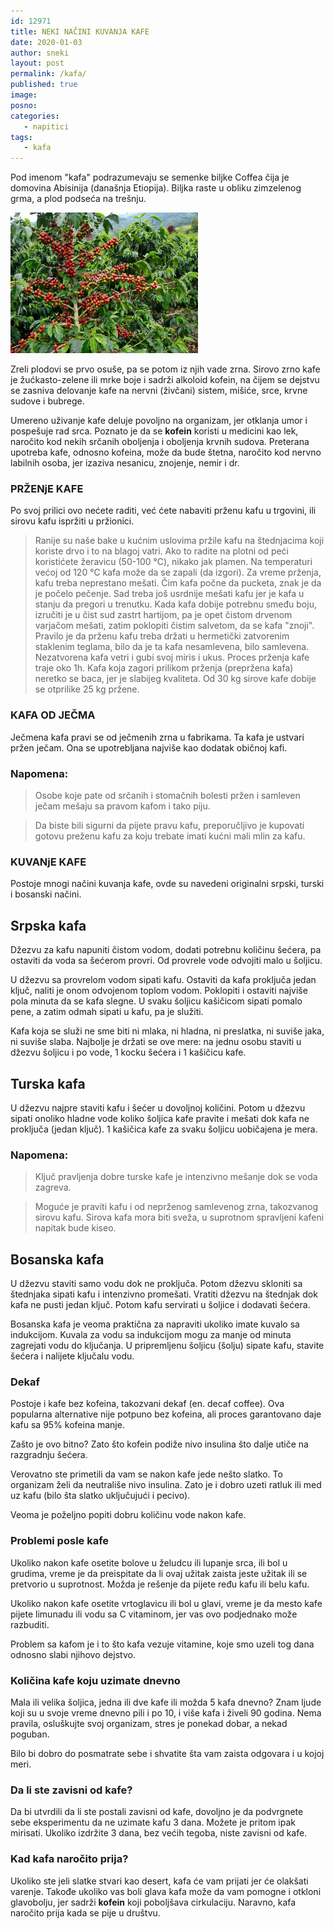 ```yaml
---
id: 12971
title: NEKI NAČINI KUVANJA KAFE
date: 2020-01-03
author: sneki
layout: post
permalink: /kafa/
published: true
image: 
posno: 
categories:
   - napitici
tags:
   - kafa
---
```

Pod imenom "kafa" podrazumevaju se semenke biljke Coffea čija je domovina Abisinija (današnja Etiopija). Biljka raste u obliku zimzelenog grma, a plod podseća na trešnju. 

<img class="alignnone size-medium wp-image-9490" src="/wp-content/uploads/2020/01/kafa1.jpg" alt="drvo kafe" width="300" height="225">

Zreli plodovi se prvo osuše, pa se potom iz njih vade zrna. Sirovo zrno kafe je žućkasto-zelene ili mrke boje i sadrži alkoloid kofein, na čijem se dejstvu se zasniva delovanje kafe na nervni (živčani) sistem, mišiće, srce, krvne sudove i bubrege. 

Umereno uživanje kafe deluje povoljno na organizam, jer otklanja umor i pospešuje rad srca. Poznato je da se **kofein** koristi u medicini kao lek, naročito kod nekih srčanih oboljenja i oboljenja krvnih sudova. Preterana upotreba kafe, odnosno kofeina, može da bude štetna, naročito kod nervno labilnih osoba, jer izaziva nesanicu, znojenje, nemir i dr.

### PRŽENjE KAFE
Po svoj prilici ovo nećete raditi, već ćete nabaviti prženu kafu u trgovini, ili sirovu kafu ispržiti u pržionici. 

> Ranije su naše bake u kućnim uslovima pržile kafu na štednjacima koji koriste drvo i to na blagoj vatri. Ako to radite na plotni od peći koristićete žeravicu (50-100 ℃), nikako jak plamen. Na temperaturi većoj od 120 ℃ kafa može da se zapali (da izgori).
Za vreme prženja, kafu treba neprestano mešati. Čim kafa počne da pucketa, znak je da je počelo pečenje. Sad treba još usrdnije mešati kafu jer je kafa u stanju da pregori u trenutku. Kada kafa dobije potrebnu smeđu boju, izručiti je u čist sud zastrt hartijom, pa je opet čistom drvenom varjačom mešati, zatim poklopiti čistim salvetom, da se kafa "znoji". Pravilo je da prženu kafu treba držati u hermetički zatvorenim staklenim teglama, bilo da je ta kafa nesamlevena, bilo samlevena. Nezatvorena kafa vetri i gubi svoj miris i ukus. Proces prženja kafe traje oko 1h. 
> Kafa koja zagori prilikom prženja (prepržena kafa) neretko se baca, jer je slabijeg kvaliteta.
> Od 30 kg sirove kafe dobije se otprilike 25 kg pržene.

### KAFA OD JEČMA
Ječmena kafa pravi se od ječmenih zrna u fabrikama. Ta kafa je ustvari pržen ječam. Ona se upotrebljana najviše kao dodatak običnoj kafi. 

### Napomena:

> Osobe koje pate od srčanih i stomačnih bolesti pržen i samleven ječam mešaju sa pravom kafom i tako piju.

> Da biste bili sigurni da pijete pravu kafu, preporučljivo je kupovati gotovu preženu kafu za koju trebate imati kućni mali mlin za kafu.


### KUVANjE KAFE

Postoje mnogi načini kuvanja kafe, ovde su navedeni originalni srpski, turski i bosanski načini.

## Srpska kafa 

Džezvu za kafu napuniti čistom vodom, dodati potrebnu količinu šećera, pa ostaviti da voda sa šećerom provri. Od provrele vode odvojiti malo u šoljicu. 

U džezvu sa provrelom vodom sipati kafu. Ostaviti da kafa proključa jedan ključ, naliti je onom odvojenom toplom vodom. Poklopiti i ostaviti najviše pola minuta da se kafa slegne. U svaku šoljicu kašičicom sipati pomalo pene, a zatim odmah sipati u kafu, pa je služiti. 

Kafa koja se služi ne sme biti ni mlaka, ni hladna, ni preslatka, ni suviše jaka, ni suviše slaba. 
Najbolje je držati se ove mere: na jednu osobu staviti u džezvu šoljicu i po vode, 1 kocku šećera i 1 kašičicu kafe.


## Turska kafa 

U džezvu najpre staviti kafu i šećer u dovoljnoj količini. Potom u džezvu sipati onoliko hladne vode koliko šoljica kafe pravite i mešati dok kafa ne proključa (jedan ključ). 1 kašičica kafe za svaku šoljicu uobičajena je mera. 

### Napomena: 
> Ključ pravljenja dobre turske kafe je intenzivno mešanje dok se voda zagreva.

> Moguće je praviti kafu i od neprženog samlevenog zrna, takozvanog sirovu kafu. Sirova kafa mora biti sveža, u suprotnom spravljeni kafeni napitak bude kiseo.

## Bosanska kafa

U džezvu staviti samo vodu dok ne proključa. Potom džezvu skloniti sa štednjaka sipati kafu i intenzivno promešati. Vratiti džezvu na štednjak dok kafa ne pusti jedan ključ. Potom kafu servirati u šoljice i dodavati šećera.

Bosanska kafa je veoma praktična za napraviti ukoliko imate kuvalo sa indukcijom. Kuvala za vodu sa indukcijom mogu za manje od minuta zagrejati vodu do ključanja. U pripremljenu šoljicu (šolju) sipate kafu, stavite šećera i nalijete ključalu vodu.

### Dekaf

Postoje i kafe bez kofeina, takozvani dekaf (en. decaf coffee). Ova popularna alternative nije potpuno bez kofeina, ali proces garantovano daje kafu sa 95% kofeina manje.

Zašto je ovo bitno? Zato što kofein podiže nivo insulina što dalje utiče na razgradnju šećera.

Verovatno ste primetili da vam se nakon kafe jede nešto slatko. To organizam želi da neutrališe nivo insulina. Zato je i dobro uzeti ratluk ili med uz kafu (bilo šta slatko uključujući i pecivo).

Veoma je poželjno popiti dobru količinu vode nakon kafe.

### Problemi posle kafe

Ukoliko nakon kafe osetite bolove u želudcu ili lupanje srca, ili bol u grudima, vreme je da preispitate da li ovaj užitak zaista jeste užitak ili se pretvorio u suprotnost. Možda je rešenje da pijete ređu kafu ili belu kafu.

Ukoliko nakon kafe osetite vrtoglavicu ili bol u glavi, vreme je da mesto kafe pijete limunadu ili vodu sa C vitaminom, jer vas ovo podjednako može razbuditi.

Problem sa kafom je i to što kafa vezuje vitamine, koje smo uzeli tog dana odnosno slabi njihovo dejstvo.

### Količina kafe koju uzimate dnevno

Mala ili velika šoljica, jedna ili dve kafe ili možda 5 kafa dnevno? Znam ljude koji su u svoje vreme dnevno pili i po 10, i više kafa i živeli 90 godina. Nema pravila, osluškujte svoj organizam, stres je ponekad dobar, a nekad poguban.

Bilo bi dobro do posmatrate sebe i shvatite šta vam zaista odgovara i u kojoj meri.


### Da li ste zavisni od kafe?

Da bi utvrdili da li ste postali zavisni od kafe, dovoljno je da podvrgnete sebe eksperimentu da ne uzimate kafu 3 dana. Možete je pritom ipak mirisati. Ukoliko izdržite 3 dana, bez većih tegoba, niste zavisni od kafe.

### Kad kafa naročito prija?

Ukoliko ste jeli slatke stvari kao desert, kafa će vam prijati jer će olakšati varenje. Takođe ukoliko vas boli glava kafa može da vam pomogne i otkloni glavobolju, jer sadrži **kofein** koji poboljšava cirkulaciju. Naravno, kafa naročito prija kada se pije u društvu.